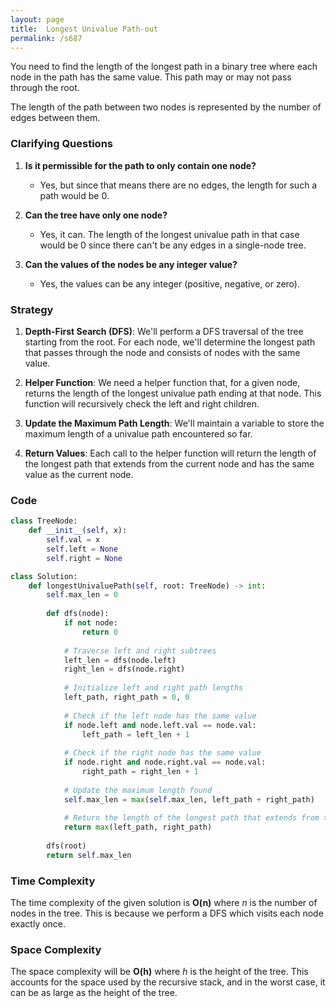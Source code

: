 ```yaml
---
layout: page
title:  Longest Univalue Path-out
permalink: /s687
---
```


You need to find the length of the longest path in a binary tree where each node in the path has the same value. This path may or may not pass through the root.

The length of the path between two nodes is represented by the number of edges between them.

### Clarifying Questions
1. **Is it permissible for the path to only contain one node?**
   - Yes, but since that means there are no edges, the length for such a path would be 0.
  
2. **Can the tree have only one node?**
   - Yes, it can. The length of the longest univalue path in that case would be 0 since there can't be any edges in a single-node tree.
  
3. **Can the values of the nodes be any integer value?**
   - Yes, the values can be any integer (positive, negative, or zero).

### Strategy

1. **Depth-First Search (DFS)**: We'll perform a DFS traversal of the tree starting from the root. For each node, we'll determine the longest path that passes through the node and consists of nodes with the same value.
  
2. **Helper Function**: We need a helper function that, for a given node, returns the length of the longest univalue path ending at that node. This function will recursively check the left and right children.

3. **Update the Maximum Path Length**: We'll maintain a variable to store the maximum length of a univalue path encountered so far.

4. **Return Values**: Each call to the helper function will return the length of the longest path that extends from the current node and has the same value as the current node.

### Code

```python
class TreeNode:
    def __init__(self, x):
        self.val = x
        self.left = None
        self.right = None

class Solution:
    def longestUnivaluePath(self, root: TreeNode) -> int:
        self.max_len = 0
        
        def dfs(node):
            if not node:
                return 0
            
            # Traverse left and right subtrees
            left_len = dfs(node.left)
            right_len = dfs(node.right)
            
            # Initialize left and right path lengths
            left_path, right_path = 0, 0
            
            # Check if the left node has the same value
            if node.left and node.left.val == node.val:
                left_path = left_len + 1
            
            # Check if the right node has the same value
            if node.right and node.right.val == node.val:
                right_path = right_len + 1
            
            # Update the maximum length found
            self.max_len = max(self.max_len, left_path + right_path)
            
            # Return the length of the longest path that extends from the current node
            return max(left_path, right_path)
        
        dfs(root)
        return self.max_len
```

### Time Complexity

The time complexity of the given solution is **O(n)** where *n* is the number of nodes in the tree. This is because we perform a DFS which visits each node exactly once.

### Space Complexity

The space complexity will be **O(h)** where *h* is the height of the tree. This accounts for the space used by the recursive stack, and in the worst case, it can be as large as the height of the tree.